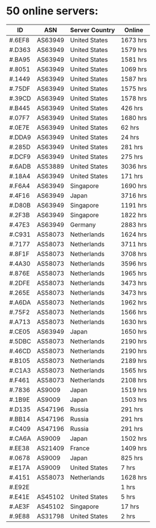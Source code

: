 # 50 online servers:

| ID | ASN | Server Country | Online |
| ------ | ------ | ------ | ------ |
| #.6EF8 | AS63949 | United States | 1673 hrs |
| #.D363 | AS63949 | United States | 1579 hrs |
| #.BA95 | AS63949 | United States | 1581 hrs |
| #.8051 | AS63949 | United States | 1069 hrs |
| #.1449 | AS63949 | United States | 1587 hrs |
| #.75DF | AS63949 | United States | 1575 hrs |
| #.39CD | AS63949 | United States | 1578 hrs |
| #.B445 | AS63949 | United States | 426 hrs |
| #.07F7 | AS63949 | United States | 1680 hrs |
| #.0E7E | AS63949 | United States | 62 hrs |
| #.DDA9 | AS63949 | United States | 24 hrs |
| #.285D | AS63949 | United States | 281 hrs |
| #.DCF9 | AS63949 | United States | 275 hrs |
| #.6ADB | AS53889 | United States | 3036 hrs |
| #.18A4 | AS63949 | United States | 171 hrs |
| #.F6A4 | AS63949 | Singapore | 1690 hrs |
| #.4F16 | AS63949 | Japan | 3716 hrs |
| #.D80B | AS63949 | Singapore | 1191 hrs |
| #.2F3B | AS63949 | Singapore | 1822 hrs |
| #.47E3 | AS63949 | Germany | 2883 hrs |
| #.C931 | AS58073 | Netherlands | 1624 hrs |
| #.7177 | AS58073 | Netherlands | 3711 hrs |
| #.8F1F | AS58073 | Netherlands | 3708 hrs |
| #.4A30 | AS58073 | Netherlands | 3596 hrs |
| #.876E | AS58073 | Netherlands | 1965 hrs |
| #.2DFE | AS58073 | Netherlands | 3473 hrs |
| #.265E | AS58073 | Netherlands | 3473 hrs |
| #.A6DA | AS58073 | Netherlands | 1962 hrs |
| #.75F2 | AS58073 | Netherlands | 1566 hrs |
| #.A713 | AS58073 | Netherlands | 1630 hrs |
| #.CE05 | AS63949 | Japan | 1650 hrs |
| #.5DBC | AS58073 | Netherlands | 2190 hrs |
| #.46CD | AS58073 | Netherlands | 2190 hrs |
| #.B105 | AS58073 | Netherlands | 2189 hrs |
| #.C1A3 | AS58073 | Netherlands | 1565 hrs |
| #.F461 | AS58073 | Netherlands | 2108 hrs |
| #.7836 | AS9009 | Japan | 1519 hrs |
| #.1B9E | AS9009 | Japan | 1503 hrs |
| #.D135 | AS47196 | Russia | 291 hrs |
| #.BB14 | AS47196 | Russia | 291 hrs |
| #.C409 | AS47196 | Russia | 291 hrs |
| #.CA6A | AS9009 | Japan | 1502 hrs |
| #.EE38 | AS21409 | France | 1409 hrs |
| #.0678 | AS9009 | Japan | 825 hrs |
| #.E17A | AS9009 | United States | 7 hrs |
| #.4151 | AS58073 | Netherlands | 1628 hrs |
| #.E92E |  |  | 1 hrs |
| #.E41E | AS45102 | United States | 5 hrs |
| #.AE3F | AS45102 | Singapore | 17 hrs |
| #.9E88 | AS31798 | United States | 2 hrs |

